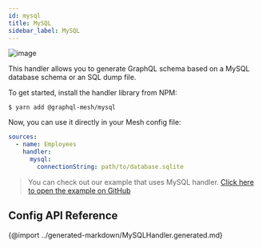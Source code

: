 ```yaml
---
id: mysql
title: MySQL
sidebar_label: MySQL
---
```

![image](https://user-images.githubusercontent.com/20847995/79219205-84e55580-7e5a-11ea-96e2-c39581b90e61.png)

This handler allows you to generate GraphQL schema based on a MySQL database schema or an SQL dump file.

To get started, install the handler library from NPM:

```
$ yarn add @graphql-mesh/mysql
```

Now, you can use it directly in your Mesh config file:

```yml
sources:
  - name: Employees
    handler:
      mysql:
        connectionString: path/to/database.sqlite
```

> You can check out our example that uses MySQL handler.
[Click here to open the example on GitHub](https://github.com/Urigo/graphql-mesh/tree/master/examples/mysql-employees)

## Config API Reference

{@import ../generated-markdown/MySQLHandler.generated.md}
